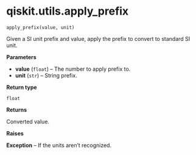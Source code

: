 # qiskit.utils.apply\_prefix



`apply_prefix(value, unit)`

Given a SI unit prefix and value, apply the prefix to convert to standard SI unit.

**Parameters**

*   **value** (`float`) – The number to apply prefix to.
*   **unit** (`str`) – String prefix.

**Return type**

`float`

**Returns**

Converted value.

**Raises**

**Exception** – If the units aren’t recognized.
